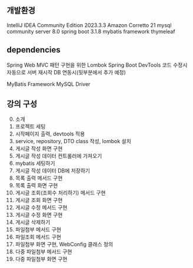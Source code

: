 ## 개발환경

IntelliJ IDEA Community Edition 2023.3.3
Amazon Corretto 21
mysql community server 8.0
spring boot 3.1.8
mybatis framework
thymeleaf

## dependencies

Spring Web
MVC 패턴 구현을 위한
Lombok
Spring Boot DevTools
코드 수정시 자동으로 서버 재시작
DB 연동시(뒷부분에서 추가 예정)

MyBatis Framework
MySQL Driver

## 강의 구성

0. 소개
1. 프로젝트 세팅
2. 시작페이지 출력, devtools 적용
3. service, repository, DTO class 작성, lombok 설치
4. 게시글 작성 화면 구현
5. 게시글 작성 데이터 컨트롤러에 가져오기
6. mybatis 세팅하기
7. 게시글 작성 데이터 DB에 저장하기
8. 목록 출력 메서드 구현
9. 목록 출력 화면 구현
10. 게시글 조회(조회수 처리하기) 메서드 구현
11. 게시글 조회 화면 구현
12. 게시글 수정 메서드 구현
13. 게시글 수정 화면 구현
14. 게시글 삭제하기
15. 파일첨부 메서드 구현
16. 파일조회 메서드 구현
17. 파일첨부 화면 구현, WebConfig 클래스 정의
18. 다중 파일첨부 메서드 구현
19. 다중 파일첨부 화면 구현